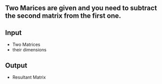 ## Two Marices are given and you need to subtract the second matrix from the first one.

## Input

- Two Matrices
- their dimensions

## Output

- Resultant Matrix
